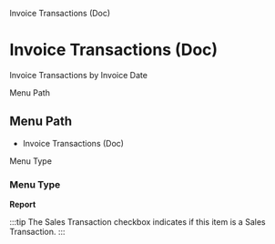 
Invoice Transactions (Doc)
# Invoice Transactions (Doc)


Invoice Transactions by Invoice Date

Menu Path
## Menu Path



- Invoice Transactions (Doc)

Menu Type
### Menu Type

**Report**

:::tip
The Sales Transaction checkbox indicates if this item is a Sales Transaction.
:::
